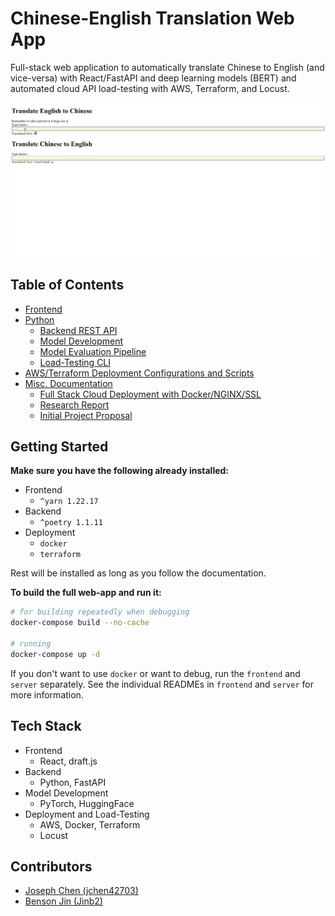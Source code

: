 # Chinese-English Translation Web App

Full-stack web application to automatically translate Chinese to English (and vice-versa) with React/FastAPI and deep learning models (BERT) and automated cloud API load-testing with AWS, Terraform, and Locust.

![](./docs/images/demo.gif)

## Table of Contents

- [Frontend](./frontend)
- [Python](./server)
  - [Backend REST API](./server/README.md)
  - [Model Development](./server/chinese_translation_api/models/README.md)
  - [Model Evaluation Pipeline](./server/chinese_translation_api/evaluation)
  - [Load-Testing CLI](./server/loadtest_cli/README.md)
- [AWS/Terraform Deployment Configurations and Scripts](./deploy/README.md)
- [Misc. Documentation](./docs)
  - [Full Stack Cloud Deployment with Docker/NGINX/SSL](./docs/deployment.md)
  - [Research Report](./docs/final_report.md)
  - [Initial Project Proposal](./docs/proposal.md)

## Getting Started

**Make sure you have the following already installed:**

- Frontend
  - `^yarn 1.22.17`
- Backend
  - `^poetry 1.1.11`
- Deployment
  - `docker`
  - `terraform`

Rest will be installed as long as you follow the documentation.

**To build the full web-app and run it:**

```bash
# for building repeatedly when debugging
docker-compose build --no-cache

# running
docker-compose up -d
```

If you don't want to use `docker` or want to debug, run the `frontend` and `server` separately. See the individual READMEs in `frontend` and `server` for more information.

## Tech Stack

- Frontend
  - React, draft.js
- Backend
  - Python, FastAPI
- Model Development
  - PyTorch, HuggingFace
- Deployment and Load-Testing
  - AWS, Docker, Terraform
  - Locust

## Contributors

- [Joseph Chen (jchen42703)](https://github.com/jchen42703/)
- [Benson Jin (Jinb2)](https://github.com/Jinb2)
